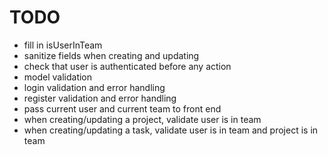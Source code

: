 TODO
====

- fill in isUserInTeam
- sanitize fields when creating and updating
- check that user is authenticated before any action
- model validation
- login validation and error handling
- register validation and error handling
- pass current user and current team to front end
- when creating/updating a project, validate user is in team
- when creating/updating a task, validate user is in team and project is in team
